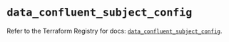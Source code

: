 # `data_confluent_subject_config`

Refer to the Terraform Registry for docs: [`data_confluent_subject_config`](https://registry.terraform.io/providers/confluentinc/confluent/2.9.0/docs/data-sources/subject_config).
